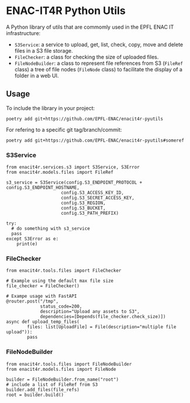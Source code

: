 # ENAC-IT4R Python Utils

A Python library of utils that are commomly used in the EPFL ENAC IT infrastructure:
 
 * `S3Service`: a service to upload, get, list, check, copy, move and delete files in a S3 file storage.
 * `FileChecker`: a class for checking the size of uploaded files.
 * `FileNodeBuilder`: a class to represent file references from S3 (`FileRef` class) a tree of file nodes (`FileNode` class) to facilitate the display of a folder in a web UI.

## Usage

To include the library in your project:

```
poetry add git+https://github.com/EPFL-ENAC/enacit4r-pyutils
```

For refering to a specific git tag/branch/commit:

```
poetry add git+https://github.com/EPFL-ENAC/enacit4r-pyutils#someref
```

### S3Service

```
from enacit4r.services.s3 import S3Service, S3Error
from enacit4r.models.files import FileRef

s3_service = S3Service(config.S3_ENDPOINT_PROTOCOL + config.S3_ENDPOINT_HOSTNAME,
                     config.S3_ACCESS_KEY_ID,
                     config.S3_SECRET_ACCESS_KEY, 
                     config.S3_REGION,
                     config.S3_BUCKET,
                     config.S3_PATH_PREFIX)

try:
  # do something with s3_service
  pass
except S3Error as e:
    print(e)
```

### FileChecker

```
from enacit4r.tools.files import FileChecker

# Example using the default max file size
file_checker = FileChecker()

# Exampe usage with FastAPI
@router.post("/tmp",
             status_code=200,
             description="Upload any assets to S3",
             dependencies=[Depends(file_checker.check_size)])
async def upload_temp_files(
        files: list[UploadFile] = File(description="multiple file upload")):
        pass
```

### FileNodeBuilder

```
from enacit4r.tools.files import FileNodeBuilder
from enacit4r.models.files import FileNode

builder = FileNodeBuilder.from_name("root")
# include a list of FileRef from S3
builder.add_files(file_refs)
root = builder.build()
```
